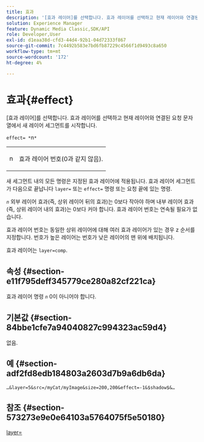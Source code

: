 ```yaml
---
title: 효과
description: '[효과 레이어]를 선택합니다. 효과 레이어를 선택하고 현재 레이어와 연결된 요청 문자열에서 새 레이어 세그먼트를 시작합니다.'
solution: Experience Manager
feature: Dynamic Media Classic,SDK/API
role: Developer,User
exl-id: d1eaa38d-cfd3-44d4-92b1-04d72333f867
source-git-commit: 7c4492b583e7bd6fb87229c4566f1d9493c8a650
workflow-type: tm+mt
source-wordcount: '172'
ht-degree: 4%

---
```


# 효과{#effect}

[효과 레이어]를 선택합니다. 효과 레이어를 선택하고 현재 레이어와 연결된 요청 문자열에서 새 레이어 세그먼트를 시작합니다.

`effect= *`n`*`

<table id="simpletable_C48DABF486604D2B9F3CBC1CD01AC76D"> 
 <tr class="strow"> 
  <td class="stentry"> <p><span class="codeph"> <span class="varname"> n</span></span> </p> </td> 
  <td class="stentry"> <p>효과 레이어 번호(0과 같지 않음). </p></td> 
 </tr> 
</table>

새 세그먼트 내의 모든 명령은 지정된 효과 레이어에 적용됩니다. 효과 레이어 세그먼트가 다음으로 끝납니다 `layer=` 또는 `effect=` 명령 또는 요청 끝에 있는 명령.

*`n`* 외부 레이어 효과(즉, 상위 레이어 뒤의 효과)는 0보다 작아야 하며 내부 레이어 효과(즉, 상위 레이어 내의 효과)는 0보다 커야 합니다. 효과 레이어 번호는 연속될 필요가 없습니다.

효과 레이어 번호는 동일한 상위 레이어에 대해 여러 효과 레이어가 있는 경우 z 순서를 지정합니다. 번호가 높은 레이어는 번호가 낮은 레이어의 맨 위에 배치됩니다.

효과 레이어는 `layer=comp`.

## 속성 {#section-e11f795deff345779ce280a82cf221ca}

효과 레이어 명령 *`n`* 0이 아니어야 합니다.

## 기본값 {#section-84bbe1cfe7a94040827c994323ac59d4}

없음.

## 예 {#section-adf2fd8edb184803a2603d7b9a6db6da}

`…&layer=5&src=/myCat/myImage&size=200,200&effect=-1&$shadow$&…`

## 참조 {#section-573273e9e0e64103a5764075f5e50180}

[layer=](/help/aem-is-ir-api/is-api/http-ref/image-serving-api-ref/c-http-protocol-reference/c-command-reference/r-layer.md)
